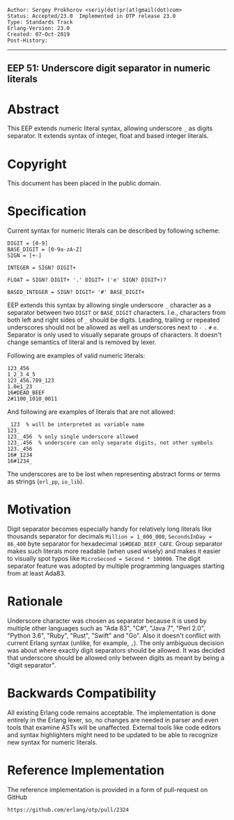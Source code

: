     Author: Sergey Prokhorov <seriy(dot)pr(at)gmail(dot)com>
    Status: Accepted/23.0  Implemented in OTP release 23.0
    Type: Standards Track
    Erlang-Version: 23.0
    Created: 07-Oct-2019
    Post-History:
****
EEP 51: Underscore digit separator in numeric literals
----

Abstract
========

This EEP extends numeric literal syntax, allowing underscore `_` as digits
separator. It extends syntax of integer, float and based integer literals.

Copyright
=========

This document has been placed in the public domain.

Specification
=============

Current syntax for numeric literals can be described by following scheme:

    DIGIT = [0-9]
    BASE_DIGIT = [0-9a-zA-Z]
    SIGN = [+-]

    INTEGER = SIGN? DIGIT+

    FLOAT = SIGN? DIGIT+ '.' DIGIT+ ('e' SIGN? DIGIT+)?

    BASED_INTEGER = SIGN? DIGIT+ '#' BASE_DIGIT+

EEP extends this syntax by allowing single underscore `_` character as a
separator between two `DIGIT` or `BASE_DIGIT` characters. I.e., characters from
both left and right sides of `_` should be digits. Leading, trailing or repeated
underscores should not be allowed as well as underscores next to `-` `.` `#` `e`.
Separator is only used to visually separate groups of characters. It doesn't
change semantics of literal and is removed by lexer.

Following are examples of valid numeric literals:

    123_456
    1_2_3_4_5
    123_456.789_123
    1.0e1_23
    16#DEAD_BEEF
    2#1100_1010_0011

And following are examples of literals that are not allowed:

    _123  % will be interpreted as variable name
    123_
    123__456  % only single underscore allowed
    123_.456  % underscore can only separate digits, not other symbols
    123._456
    16#_1234
    16#1234_

The underscores are to be lost when representing abstract forms or terms as
strings (`erl_pp`, `io_lib`).

Motivation
==========

Digit separator becomes especially handy for relatively long literals like
thousands separator for decimals `Million = 1_000_000`, `SecondsInDay = 86_400`
byte separator for hexadecimal `16#DEAD_BEEF_CAFE`. Group separator makes
such literals more readable (when used wisely) and makes it easier to visually
spot typos like `MicroSecond = Second * 100000`.
The digit separator feature was adopted by multiple programming languages
starting from at least Ada83.

Rationale
=========

Underscore character was chosen as separator because it is used by multiple
other languages such as "Ada 83", "C#", "Java 7", "Perl 2.0", "Python 3.6",
"Ruby", "Rust", "Swift" and "Go". Also it doesn't conflict with current Erlang
syntax (unlike, for example, `,`).
The only ambiguous decision was about where exactly digit separators should be
allowed. It was decided that underscore should be allowed only between digits
as meant by being a "digit separator".

Backwards Compatibility
=======================

All existing Erlang code remains acceptable. The implementation is done
entirely in the Erlang lexer, so, no changes are needed in parser and
even tools that examine ASTs will be unaffected.
External tools like code editors and syntax highlighters might need to be
updated to be able to recognize new syntax for numeric literals.

Reference Implementation
========================

The reference implementation is provided in a form of pull-request on GitHub

    https://github.com/erlang/otp/pull/2324

[EmacsVar]: <> "Local Variables:"
[EmacsVar]: <> "mode: indented-text"
[EmacsVar]: <> "indent-tabs-mode: nil"
[EmacsVar]: <> "sentence-end-double-space: t"
[EmacsVar]: <> "fill-column: 70"
[EmacsVar]: <> "coding: utf-8"
[EmacsVar]: <> "End:"
[VimVar]: <> "vim: set fileencoding=utf-8 expandtab shiftwidth=4 softtabstop=4:"
